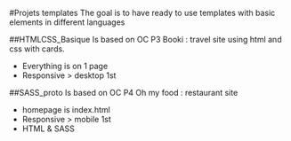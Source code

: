 #Projets templates
The goal is to have ready to use templates with basic elements in different languages

##HTMLCSS_Basique
Is based on OC P3 Booki : travel site using html and css with cards. 
- Everything is on 1 page
- Responsive > desktop 1st

##SASS_proto
Is based on OC P4 Oh my food : restaurant site
- homepage is index.html
- Responsive > mobile 1st
- HTML & SASS
